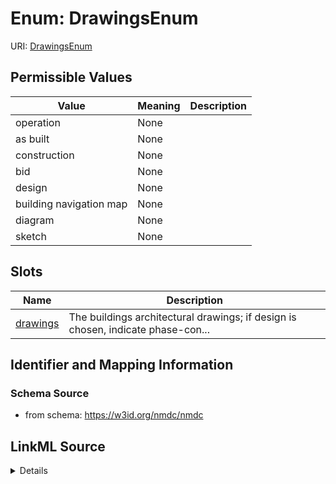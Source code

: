 # Enum: DrawingsEnum



URI: [DrawingsEnum](DrawingsEnum.md)

## Permissible Values

| Value | Meaning | Description |
| --- | --- | --- |
| operation | None |  |
| as built | None |  |
| construction | None |  |
| bid | None |  |
| design | None |  |
| building navigation map | None |  |
| diagram | None |  |
| sketch | None |  |




## Slots

| Name | Description |
| ---  | --- |
| [drawings](drawings.md) | The buildings architectural drawings; if design is chosen, indicate phase-con... |






## Identifier and Mapping Information







### Schema Source


* from schema: https://w3id.org/nmdc/nmdc




## LinkML Source

<details>
```yaml
name: drawings_enum
from_schema: https://w3id.org/nmdc/nmdc
rank: 1000
permissible_values:
  operation:
    text: operation
  as built:
    text: as built
  construction:
    text: construction
  bid:
    text: bid
  design:
    text: design
  building navigation map:
    text: building navigation map
  diagram:
    text: diagram
  sketch:
    text: sketch

```
</details>